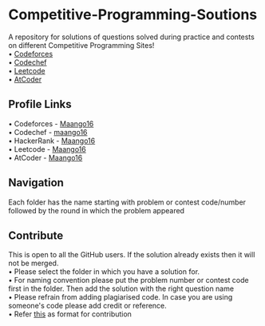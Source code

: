 # Competitive-Programming-Soutions
A repository for solutions of questions solved during practice and contests on different Competitive Programming Sites! <br>
• [Codeforces](https://github.com/bhaumikmaan/Competitve-Programming-Solutions/tree/main/Codeforces) <br>
• [Codechef](https://github.com/bhaumikmaan/Competitve-Programming-Solutions/tree/main/Codechef/START11B%20-%20Starters%2011%20Div.%202) <br>
• [Leetcode](https://github.com/bhaumikmaan/Competitve-Programming-Solutions/tree/main/LeetCode) <br>
• [AtCoder](https://github.com/bhaumikmaan/Competitve-Programming-Solutions/tree/main/AtCoder/ABC%20215%20-%20AtCoder%20Beginner%20Contest%20215) <br>

## Profile Links
• Codeforces - [Maango16](https://codeforces.com/profile/Maango16)<br>
• Codechef - [maango16](https://www.codechef.com/users/maango16)<br>
• HackerRank - [Maango16](https://www.hackerrank.com/Maango16?hr_r=1)<br>
• Leetcode - [Maango16](https://leetcode.com/Maango16/)<br>
• AtCoder - [Maango16](https://atcoder.jp/users/Maango16)<br>

## Navigation
Each folder has the name starting with problem or contest code/number followed by the round in which the problem appeared

## Contribute
This is open to all the GitHub users. If the solution already exists then it will not be merged. <br> 
• Please select the folder in which you have a solution for. <br>
• For naming convention please put the problem number or contest code first in the folder. Then add the solution with the right question name <br>
• Please refrain from adding plagiarised code. In case you are using someone's code please add credit or reference. <br>
• Refer [this](https://github.com/bhaumikmaan/Competitve-Programming-Solutions/blob/main/Codeforces/Z%20Format.cpp) as format for contribution

